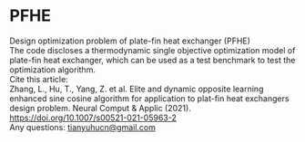 # PFHE
Design optimization problem of plate-fin heat exchanger (PFHE)  
The code discloses a thermodynamic single objective optimization model of plate-fin heat exchanger, which can be used as a test benchmark to test the optimization algorithm.  
Cite this article:   
Zhang, L., Hu, T., Yang, Z. et al. Elite and dynamic opposite learning enhanced sine cosine algorithm for application to plat-fin heat exchangers design problem. Neural Comput & Applic (2021).   
https://doi.org/10.1007/s00521-021-05963-2  
Any questions: tianyuhucn@gmail.com
